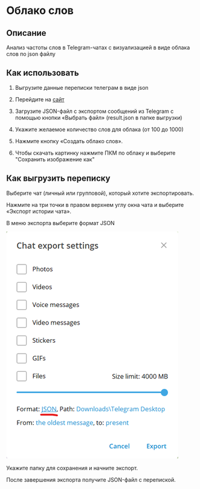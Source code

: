 # Облако слов

## Описание

Анализ частоты слов в Telegram-чатах с визуализацией в виде облака слов по json файлу

## Как использовать

1. Выгрузите данные переписки телеграм в виде json

2. Перейдите на [сайт](https://tirkirill.github.io/TelegramWordsCloud/)

3. Загрузите JSON-файл с экспортом сообщений из Telegram с помощью кнопки «Выбрать файл» (result.json в папке выгрузки)

4. Укажите желаемое количество слов для облака (от 100 до 1000)

5. Нажмите кнопку «Создать облако слов».

6. Чтобы скачать картинку нажмите ПКМ по облаку и выберите "Сохранить изображение как"

## Как выгрузить переписку

Выберите чат (личный или групповой), который хотите экспортировать.

Нажмите на три точки в правом верхнем углу окна чата и выберите «Экспорт истории чата».

В меню экспорта выберите формат JSON

![alt text](readme_images/image.png)

Укажите папку для сохранения и начните экспорт.

После завершения экспорта получите JSON-файл с перепиской.
